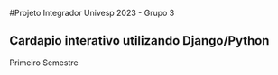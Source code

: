 #Projeto Integrador Univesp 2023 - Grupo 3

## Cardapio interativo utilizando Django/Python

Primeiro Semestre